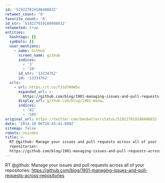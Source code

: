 ```yaml
---
id: '519227019180408832'
retweet_count: '0'
favorite_count: '0'
id_str: '519227019180408832'
retweeted: true
entities:
  hashtags: []
  symbols: []
  user_mentions:
    - name: GitHub
      screen_name: github
      indices:
        - '3'
        - '10'
      id_str: '13334762'
      id: '13334762'
  urls:
    - url: https://t.co/T3td7H9W5x
      expanded_url: >-
        https://github.com/blog/1901-managing-issues-and-pull-requests-across-repositories
      display_url: github.com/blog/1901-mana…
      indices:
        - '82'
        - '105'
original_url: https://twitter.com/benbalter/status/519227019180408832
date: '2014-10-06T20:45:42.000Z'
sitemap: false
robots: noindex
title: >-
  RT @github: Manage your issues and pull requests across all of your
  repositories:
  https://github.com/blog/1901-managing-issues-and-pull-requests-across-repositories
---
```


RT @github: Manage your issues and pull requests across all of your repositories: https://github.com/blog/1901-managing-issues-and-pull-requests-across-repositories